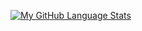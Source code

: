 [![My GitHub Language Stats](https://github-readme-stats.vercel.app/api/top-langs/?username=Wajktor13&langs_count=5&theme=tokyonight)]()

